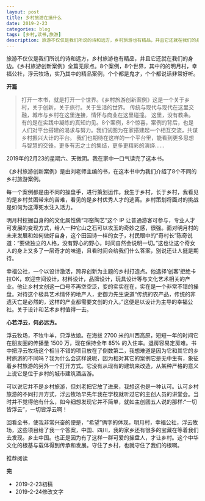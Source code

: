 ```yaml
---
layout: post
title: 乡村旅游在搞什么
date: 2019-2-23
categories: blog
tags: [乡村,读书,旅游]
description: 旅游不仅仅是我们所说的诗和远方，乡村旅游也有精品，并且它还就在我们的身边。《乡村旅游创新案例》全篇无尿点。8个案例，8个世界，其中的的明月村，幸福公社，浮云牧场，实乃其中的精品案例，个个都是鬼才，个个都说话非常好听。
---
```


旅游不仅仅是我们所说的诗和远方，乡村旅游也有精品，并且它还就在我们的身边。《乡村旅游创新案例》全篇无尿点。8个案例，8个世界，其中的的明月村，幸福公社，浮云牧场，实乃其中的精品案例，个个都是鬼才，个个都说话非常好听。

**开篇**

>打开一本书，就是打开一个世界。《乡村旅游创新案例》这是一个关于乡村，关于创新，关于旅行。关于生活的世界。
>传统与现代与现代在这里交融，城市与乡村在这里连接，情怀与商业在这里碰撞。
>这里，没有教条。有的是在实践中凝练的真知灼见。8个案例，8个惊喜，案例的背后，也是人们对平台搭建的渴求与努力。我们试图为在家搭建起一个相互交流，共谋乡村振兴大计的平台。
>我们也期待在这样的一个平台里，能看到更多思想与智慧的交锋，更多有志之士的集结，更多更精彩的演绎……

2019年的2月23的星期六、天微阴。我在家中一口气读完了这本书。

《乡村旅游创新案例》是由刘老师主编的书，在这本书中为我们介绍了8个不同的乡村旅游案例。

每一个案例都是由不同的操盘手，进行策划运作。我生于乡村，长于乡村，我看见的是乡村贫困带来的苦难，看见的是乡村优秀人才的逃离。乡村策划将面对的挑战是如何为这潭死水注入活力。

明月村挖掘自身的的文化属性做“邛窑陶艺”这个 IP 让普通游客可参与，专业人才可发展的变现方式，给人一种它山之石可以攻玉的奇妙之感，很强。面对明月村的未来发展和如何做好自身，这个田园诗一样的女子，村民眼中的“奇村长”陈奇说道：“要做独立的人格，没有野心的野心，时间自然会说明一切。”这也让这个奇女人的身上又多了一层奇才的味道，且看时间会给我们什么答案，别说还让人挺是期待。

幸福公社，一个以设计激活，跨界创新为主题的乡村打造点。他选择‘创客’拒绝卡拉OK，欢迎空间设计，材料设计，品牌设计，玩具设计等与文化艺术相关的产业。他让乡村文创这一口号不再空空泛，变的实实在在，实在是一个非常不错的操盘。对待这个极具艺术情怀的地产人，史御力先生说道“传统的农产品，传统的非遗灭亡是必然的，这样的产业都需要文创的介入。”这便是以设计为主导的幸福公社。关于设计和艺术乡村值得一去。

**心若浮云，何必远方。**

浮云牧场，不牧牛羊，只浮故娘。在海拔 2700 米的川西高原，短短一年的时间它在朋友圈的传播量 1500 万，现在保持全年 85% 的入住率。退房容易定房难。书中把浮云牧场这个相当不错的项目放在了倒数第二，我想难道是因为它和其它的乡村旅游的不同吗？我为什么会这样说呢，因为相对其它的案例它是无中生有，象征着乡村旅游的另外一个打开方式。它没有从现有的建筑来改造，从某种严格的意义上说它是位于乡村的城市建筑酒店游。

可以说它并不是乡村旅游，但刘老把它放了进来，我想这也是一种认可。认可乡村旅游的不同打开方式，浮云牧场早先年我在学校就听过它的主创人员的讲堂会。当时并不觉得他有什么，如今细想发现它并不简单，就如主创团五人说的那样:“一切皆浮云”，一切皆浮云啊！

回看全书，使我非常兴奋的便是，“希望”俩字的体现，明月村，幸福公社，浮云牧场，这些项目给了我一个答案，中国、四川，我的家乡还有很多的宝藏在等着我们去发现。乡土中国。也正是因为有了这样一群可爱的操盘人，才让乡村。这个中华文化的根基与载体得到传承和发展。守住了乡村，也就守住了我们的根啊。

推荐阅读

**完**

- 2019-2-23初稿
- 2019-2-24修改文字

